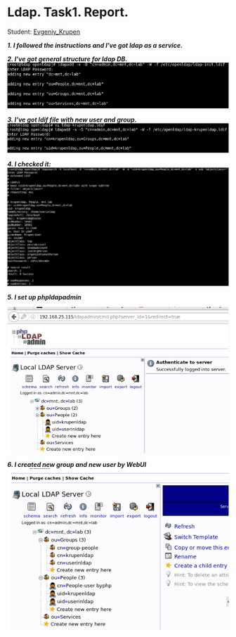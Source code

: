 # Ldap. Task1. Report.
Student: [Evgeniy_Krupen](https://upsa.epam.com/workload/employeeView.do?employeeId=4060741400038655484#emplTab=general)

***1. I followed the instructions and I've got ldap as a service.***

***2. I've got general structure for ldap DB.***
![](https://github.com/evgeniy-krupen/ldap/blob/task1/task1/screenshots/ldap-1.png)
 
***3. I've got ldif file with new user and group.***
![](https://github.com/evgeniy-krupen/ldap/blob/task1/task1/screenshots/ldap-2.png)

***4. I checked it:***
![](https://github.com/evgeniy-krupen/ldap/blob/task1/task1/screenshots/ldap-3.png)

***5. I set up phpldapadmin***

![](https://github.com/evgeniy-krupen/ldap/blob/task1/task1/screenshots/ldap-4.png)

***6. I created new group and new user by WebUI***
![](https://github.com/evgeniy-krupen/ldap/blob/task1/task1/screenshots/ldap-5.png)

